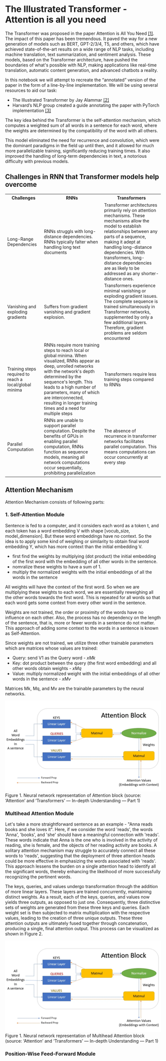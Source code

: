 <h1>The Illustrated Transformer - Attention is all you need</h1>

The Transformer was proposed in the paper Attention is All You Need [[1]](#ref1). The impact of this paper has been tremendous. It paved the way for a new generation of models such as BERT, GPT-2/3/4, T5, and others, which have achieved state-of-the-art results on a wide range of NLP tasks, including machine translation, text summarization, and sentiment analysis. These models, based on the Transformer architecture, have pushed the boundaries of what's possible with NLP, making applications like real-time translation, automatic content generation, and advanced chatbots a reality.

In this notebook we will attempt to recreate the “annotated” version of the paper in the form of a line-by-line implementation. We will be using several resources to aid our task:
 - The Illustrated Transformer by Jay Alammar [[2]](#ref2)
 - Harvard’s NLP group created a guide annotating the paper with PyTorch implementation [[3]](#ref3)


The key idea behind the Transformer is the self-attention mechanism, which computes a weighted sum of all words in a sentence for each word, where the weights are determined by the compatibility of the word with all others.

This model eliminated the need for recurrence and convolution, which were the dominant paradigms in the field up until then, and it allowed for much more parallelizable training, significantly reducing training times. It also improved the handling of long-term dependencies in text, a notorious difficulty with previous models.

<h2>Challenges in RNN that Transformer models help overcome</h2>

<table>
  <tr>
    <th><b>Challenges</b></th>
    <th><b>RNNs</b></th>
    <th><b>Transformers</b></th>
  </tr>
  <tr>
    <td>Long-Range Dependencies</td>
    <td>RNNs struggls with long-distance dependencies. RNNs typically falter when handling long text documents</td>
    <td>Transformer architectures primarily rely on attention mechanisms. These mechanisms allow the model to establish relationships between any parts of a sequence, making it adept at handling long-distance dependencies. With transformers, long-distance dependencies are as likely to be addressed as any shorter-distance ones.</td>
  </tr>
  <tr>
    <td>Vanishing and exploding gradients</td>
    <td>Suffers from gradient vanishing and gradient explosion.</td>
    <td> Transformers experience minimal vanishing or exploding gradient issues. The complete sequence is trained simultaneously in Transformer networks, supplemented by only a few additional layers. Therefore, gradient problems are seldom encountered</td>
  </tr>
    <tr>
        <td>Training steps required to reach a local/global minima</td>
        <td>RNNs require more training steps to reach local or global minima. When visualized, RNNs appear as deep, unrolled networks with the network's depth determined by the sequence's length. This leads to a high number of parameters, many of which are interconnected, resulting in longer training times and a need for multiple steps</td>
        <td>Transformers require less training steps compared to RNNs</td>
    </tr>
    <tr>
        <td>Parallel Computation</td>
        <td>RNNs are unable to support parallel computation. Despite the benefits of GPUs in enabling parallel computation, RNNs function as sequence models, meaning all network computations occur sequentially, prohibiting parallelization</td>
        <td>The absence of recurrence in transformer networks facilitates parallel computation. This means computations can occur concurrently at every step</td>
    </tr>
</table>

<h2>Attention Mechanism</h2>
Attention Mechanism consists of following parts:
<h3>1. Self-Attention Module</h3>
Sentence is fed to a computer, and it considers each word as a token t, and each token has a word embedding V with shape [vocub_size, model_dimension]. But these word embeddings have no context. So the idea is to apply some kind of weighing or similarity to obtain final word embedding Y, which has more context than the initial embedding V.

- first find the weights by multiplying (dot product) the initial embedding of the first word with the embedding of all other words in the sentence. 
- nomralize these weights to have a sum of 1.
- multiply the normalized weights with the initial embeddings of all the words in the sentence

All weights will have the context of the first word. So when we are multiplying these weights to each word, we are essentially reweighing all the other words towards the first word. This is repeated for all words so that each word gets some context from every other word in the sentence.

Weights are not trained, the order or proximity of the words have no influence on each other. Also, the process has no dependency on the length of the sentence, that is, more or fewer words in a sentence do not matter. This approach of adding some context to the words in a sentence is known as Self-Attention.

Since weights are not trained, we utilize three other trainable parameters which are matrices whose values are trained: 
- Query: send V1 as the Query word - $xMk$
- Key: dot product between the query (the first word embedding) and all other words obtain weights - $xMq$
- Value: multiply normalized weight with the initial embeddings of all other words in the sentence - $xMv$

Matrices Mk, Mq, and Mv are the trainable parameters by the neural networks.

![image desc](./images/nn_attention.png)
Figure 1. Neural network representation of Attention block (source: <a hred='https://towardsdatascience.com/all-you-need-to-know-about-attention-and-transformers-in-depth-understanding-part-1-552f0b41d021#4c16'>‘Attention’ and ‘Transformers’ — In-depth Understanding — Part 1</a>)

<h3>Multihead Attention Module</h3>
Let's take a more straightforward sentence as an example - "Anna reads books and she loves it". Here, if we consider the word 'reads', the words 'Anna', 'books', and 'she' should have a meaningful connection with 'reads'. These words indicate that Anna is the one who is involved in the activity of reading, she is female, and the objects of her reading activity are books. A solitary attention mechanism may struggle to accurately connect all these words to 'reads', suggesting that the deployment of three attention heads could be more effective in emphasizing the words associated with 'reads'. This approach lessens the burden on a single attention head to identify all the significant words, thereby enhancing the likelihood of more successfully recognizing the pertinent words.

The keys, queries, and values undergo transformation through the addition of more linear layers. These layers are trained concurrently, maintaining distinct weights. As a result, each of the keys, queries, and values now yields three outputs, as opposed to just one. Consequently, three distinctive sets of weights are generated from these three keys and queries. Each weight set is then subjected to matrix multiplication with the respective values, leading to the creation of three unique outputs. These three attention outputs are ultimately fused together through concatenation, producing a single, final attention output. This process can be visualized as shown in Figure 2.

![image desc](./images/nn_attention.png)
Figure 1. Neural network representation of Multihead Attention block (source: <a hred='https://towardsdatascience.com/all-you-need-to-know-about-attention-and-transformers-in-depth-understanding-part-1-552f0b41d021#4c16'>‘Attention’ and ‘Transformers’ — In-depth Understanding — Part 1</a>)

<h3>Position-Wise Feed-Forward Module</h3>